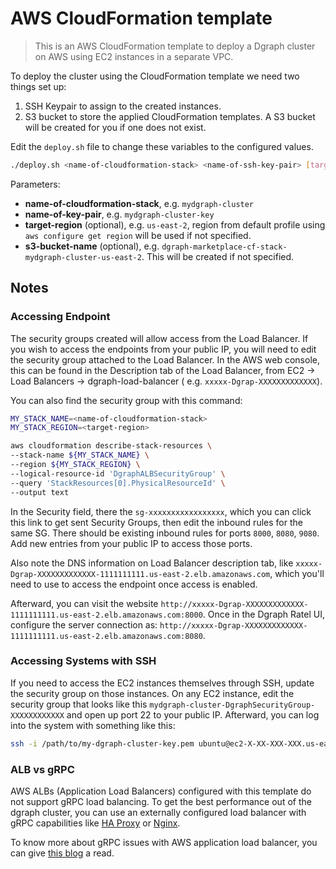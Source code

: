 # **AWS CloudFormation template**

> This is an AWS CloudFormation template to deploy a Dgraph cluster on AWS using EC2 instances in a separate VPC.

To deploy the cluster using the CloudFormation template we need two things set up:

1. SSH Keypair to assign to the created instances.
2. S3 bucket to store the applied CloudFormation templates.  A S3 bucket will be created for you if one does not exist.

Edit the `deploy.sh` file to change these variables to the configured values.

```sh
./deploy.sh <name-of-cloudformation-stack> <name-of-ssh-key-pair> [target-region] [s3-bucket-name]
```

Parameters:

* **name-of-cloudformation-stack**, e.g. `mydgraph-cluster`
* **name-of-key-pair**, e.g. `mydgraph-cluster-key`
* **target-region** (optional), e.g. `us-east-2`, region from default profile using `aws configure get region` will be used if not specified.
* **s3-bucket-name** (optional), e.g. `dgraph-marketplace-cf-stack-mydgraph-cluster-us-east-2`.  This will be created if not specified.


## **Notes**

### **Accessing Endpoint**

The security groups created will allow access from the Load Balancer. If you wish to access the endpoints from your public IP, you will need to edit the security group attached to the Load Balancer.  In the AWS web console, this can be found in the Description tab of the Load Balancer, from EC2 &rarr; Load Balancers &rarr; dgraph-load-balancer ( e.g. `xxxxx-Dgrap-XXXXXXXXXXXXX`).


You can also find the security group with this command:

```bash
MY_STACK_NAME=<name-of-cloudformation-stack>
MY_STACK_REGION=<target-region>

aws cloudformation describe-stack-resources \
--stack-name ${MY_STACK_NAME} \
--region ${MY_STACK_REGION} \
--logical-resource-id 'DgraphALBSecurityGroup' \
--query 'StackResources[0].PhysicalResourceId' \
--output text
```

In the Security field, there the `sg-xxxxxxxxxxxxxxxxx`, which you can click this link to get sent Security Groups, then edit the inbound rules for the same SG.  There should be existing inbound rules for ports `8000`, `8080`, `9080`.  Add new entries from your public IP to access those ports.

Also note the DNS information on Load Balancer description tab, like `xxxxx-Dgrap-XXXXXXXXXXXXX-1111111111.us-east-2.elb.amazonaws.com`, which you'll need to use to access the endpoint once access is enabled.  

Afterward, you can visit the website `http://xxxxx-Dgrap-XXXXXXXXXXXXX-1111111111.us-east-2.elb.amazonaws.com:8000`.  Once in the Dgraph Ratel UI, configure the server connection as: `http://xxxxx-Dgrap-XXXXXXXXXXXXX-1111111111.us-east-2.elb.amazonaws.com:8080`.

### **Accessing Systems with SSH**

If you need to access the EC2 instances themselves through SSH, update the security group on those instances. On any EC2 instance, edit the security group that looks like this `mydgraph-cluster-DgraphSecurityGroup-XXXXXXXXXXXX` and open up port 22 to your public IP.  Afterward, you can log into the system with something like this:

```bash
ssh -i /path/to/my-dgraph-cluster-key.pem ubuntu@ec2-X-XX-XXX-XXX.us-east-2.compute.amazonaws.com
```

### **ALB vs gRPC**

AWS ALBs (Application Load Balancers) configured with this template do not support gRPC load balancing. To get the best performance out of
the dgraph cluster, you can use an externally configured load balancer with gRPC capabilities like [HA Proxy](https://www.haproxy.com/blog/haproxy-1-9-2-adds-grpc-support/)
or [Nginx](https://www.nginx.com/blog/nginx-1-13-10-grpc/).

To know more about gRPC issues with AWS application load balancer, you can give [this blog](https://rokt.com/engineering_blog/learnings-grpc-aws/) a read.
